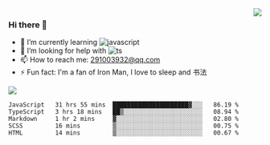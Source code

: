 <img align='right' src='https://github-readme-stats.vercel.app/api?username=niaogege&show_icons=true&theme=radical'/>

### Hi there 👋

- 🌱 I’m currently learning ![javascript](https://img.shields.io/badge/javacript-learn-orange)
- 🤔 I’m looking for help with ![ts](https://img.shields.io/badge/ts-learn-yellow)
- 📫 How to reach me: 291003932@qq.com
- ⚡ Fun fact:  I'm a fan of Iron Man, I love to sleep and 书法

![](https://github-readme-stats.vercel.app/api/top-langs/?username=niaogege&layout=compact)

<!--START_SECTION:waka-->
```text
JavaScript   31 hrs 55 mins  █████████████████████▓░░░   86.19 % 
TypeScript   3 hrs 18 mins   ██▒░░░░░░░░░░░░░░░░░░░░░░   08.94 % 
Markdown     1 hr 2 mins     ▓░░░░░░░░░░░░░░░░░░░░░░░░   02.80 % 
SCSS         16 mins         ▒░░░░░░░░░░░░░░░░░░░░░░░░   00.75 % 
HTML         14 mins         ▒░░░░░░░░░░░░░░░░░░░░░░░░   00.67 % 
```
<!--END_SECTION:waka-->
